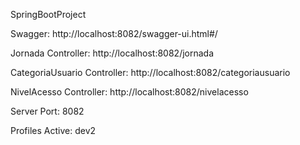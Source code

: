 SpringBootProject

Swagger: http://localhost:8082/swagger-ui.html#/     

Jornada Controller: http://localhost:8082/jornada

CategoriaUsuario Controller: http://localhost:8082/categoriausuario

NivelAcesso Controller: http://localhost:8082/nivelacesso

Server Port: 8082

Profiles Active: dev2
